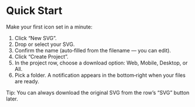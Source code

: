 # Quick Start

Make your first icon set in a minute:

1. Click “New SVG”.
2. Drop or select your SVG.
3. Confirm the name (auto‑filled from the filename — you can edit).
4. Click “Create Project”.
5. In the project row, choose a download option: Web, Mobile, Desktop, or All.
6. Pick a folder. A notification appears in the bottom‑right when your files are ready.

Tip: You can always download the original SVG from the row’s “SVG” button later.
